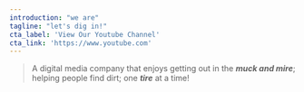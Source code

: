 ```yaml
---
introduction: "we are"
tagline: "let's dig in!"
cta_label: 'View Our Youtube Channel'
cta_link: 'https://www.youtube.com'
---
```


> A digital media company that enjoys getting out in the ***muck and mire***; helping people find dirt; one ***tire*** at a time!
